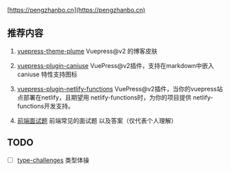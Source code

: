 [https://pengzhanbo.cn](https://pengzhanbo.cn)

## 推荐内容

1. [vuepress-theme-plume](https://pengzhanbo.cn/note/vuepress-theme-plume/) Vuepress@v2 的博客皮肤

2. [vuepress-plugin-caniuse](https://pengzhanbo.cn/note/vuepress-plugin/caniuse/) VuePress@v2插件，支持在markdown中嵌入 caniuse 特性支持图标

3. [vuepress-plugin-netlify-functions](https://pengzhanbo.cn/note/vuepress-plugin/netlify-functions/) VuePress@v2插件，当你的vuepress站点部署在netlify，且期望用 netlify-functions时，为你的项目提供 netlify-functions开发支持。

4. [前端面试题](https://pengzhanbo.cn/note/interview-question/) 前端常见的面试题 以及答案（仅代表个人理解）

## TODO
- [ ] [type-challenges](https://pengzhanbo.cn/note/type-challenges/) 类型体操
